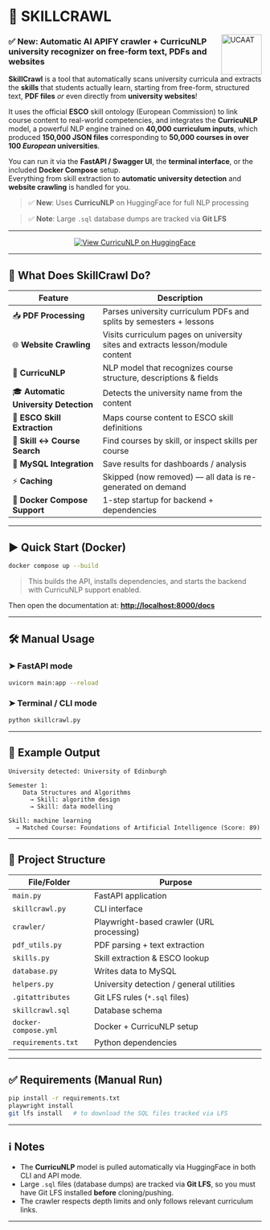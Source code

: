
# 🧠 SKILLCRAWL

<img align="right" src="https://easychair.org/images/cfp-logo/ucaat2025.jpg?id=17241655" alt="UCAAT" width="80"/>

### ✅ **New**: Automatic AI APIFY crawler + CurricuNLP university recognizer on free-form text, PDFs and websites

**SkillCrawl** is a tool that automatically scans university curricula and extracts the **skills** that students actually learn, starting from free-form, structured text, **PDF files** *or* even directly from **university websites**!

It uses the official **ESCO** skill ontology (European Commission) to link course content to real-world competencies, and integrates the **CurricuNLP** model, a powerful NLP engine trained on **40,000 curriculum inputs**, which produced **150,000 JSON files** corresponding to **50,000 courses in over 100 *European* universities**.

You can run it via the **FastAPI / Swagger UI**, the **terminal interface**, or the included **Docker Compose** setup.  
Everything from skill extraction to **automatic university detection** and **website crawling** is handled for you.

> ✅ **New**: Uses **CurricuNLP** on HuggingFace for full NLP processing

> ✅ **Note**: Large `.sql` database dumps are tracked via **Git LFS**

---

<p align="center">
  <a href="https://huggingface.co/spaces/marfoli/CurricuNLP" target="_blank">
    <img src="https://img.shields.io/badge/View%20CurricuNLP%20on-HuggingFace-purple?logo=huggingface" alt="View CurricuNLP on HuggingFace" />
  </a>
</p>



---

## 🚀  What Does SkillCrawl Do?

| Feature | Description |
|--------|-------------|
| 📥 **PDF Processing** | Parses university curriculum PDFs and splits by semesters + lessons |
| 🌐 **Website Crawling** | Visits curriculum pages on university sites and extracts lesson/module content |
| 🧠 **CurricuNLP** | NLP model that recognizes course structure, descriptions & fields |
| 🎓 **Automatic University Detection** | Detects the university name from the content |
| 📡 **ESCO Skill Extraction** | Maps course content to ESCO skill definitions |
| 🔁 **Skill ↔ Course Search** | Find courses by skill, or inspect skills per course |
| 💾 **MySQL Integration** | Save results for dashboards / analysis |
| ⚡ **Caching** | Skipped (now removed) — all data is re-generated on demand |
| 🐳 **Docker Compose Support** | 1-step startup for backend + dependencies |

---

## ▶️ Quick Start (Docker)

```bash
docker compose up --build
````

> This builds the API, installs dependencies, and starts the backend with CurricuNLP support enabled.

Then open the documentation at:
**[http://localhost:8000/docs](http://localhost:8000/docs)**

---

## 🛠️  Manual Usage

### ➤ FastAPI mode

```bash
uvicorn main:app --reload
```

### ➤ Terminal / CLI mode

```bash
python skillcrawl.py
```

---

## 🧪 Example Output

```
University detected: University of Edinburgh

Semester 1:
    Data Structures and Algorithms
      → Skill: algorithm design
      → Skill: data modelling

Skill: machine learning
  → Matched Course: Foundations of Artificial Intelligence (Score: 89)
```

---

## 📂 Project Structure

| File/Folder          | Purpose                                   |
| -------------------- | ----------------------------------------- |
| `main.py`            | FastAPI application                       |
| `skillcrawl.py`      | CLI interface                             |
| `crawler/`           | Playwright-based crawler (URL processing) |
| `pdf_utils.py`       | PDF parsing + text extraction             |
| `skills.py`          | Skill extraction & ESCO lookup            |
| `database.py`        | Writes data to MySQL                      |
| `helpers.py`         | University detection / general utilities  |
| `.gitattributes`     | Git LFS rules (`*.sql` files)             |
| `skillcrawl.sql`     | Database schema                           |
| `docker-compose.yml` | Docker + CurricuNLP setup                 |
| `requirements.txt`   | Python dependencies                       |

---

## ✅ Requirements (Manual Run)

```bash
pip install -r requirements.txt
playwright install
git lfs install   # to download the SQL files tracked via LFS
```

---

## ℹ️ Notes

* The **CurricuNLP** model is pulled automatically via HuggingFace in both CLI and API mode.
* Large `.sql` files (database dumps) are tracked via **Git LFS**, so you must have Git LFS installed **before** cloning/pushing.
* The crawler respects depth limits and only follows relevant curriculum links.

---


